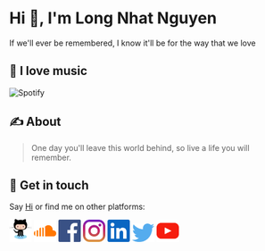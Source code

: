 # Hi 👋, I'm Long Nhat Nguyen

If we'll ever be remembered, I know it'll be for the way that we love

## 🎵 I love music

![Spotify](https://spotify-recently-played-readme.vercel.app/api?user=21wo6cmtietc4gvsg4i7zlloy&unique=1)

## ✍️ About

> One day you'll leave this world behind, so live a life you will remember.

## 🤙 Get in touch

Say [Hi](mailto:torn4dom4n@gmail.com) or find me on other platforms: 

<a href="https://github.com/torn4dom4n"><img src="assets/github-octocat.svg" width=40 /></a>
<a href="https://soundcloud.com/torn4dom4n"><img src="assets/soundcloud.svg" width=40/></a>
<a href="https://www.facebook.com/LongNhatNguyenOfficial"><img src="assets/facebook.svg" width=40 /></a>
<a href="https://www.instagram.com/torn4dom4n"><img src="assets/instagram.svg" width=40 /></a>
<a href="https://www.linkedin.com/in/torn4dom4n"><img src="assets/linkedin.svg" width=40 /></a>
<a href="https://www.twitter.com/torn4dom4n"><img src="assets/twitter.svg" width=40 /></a>
<a href="https://www.youtube.com/channel/UCdODlNO_H2kN2JYsUuAuybQ"><img src="assets/youtube.svg" width=40 /></a>
